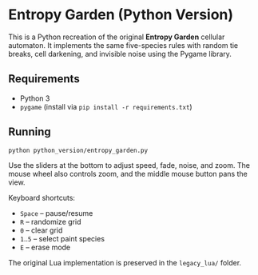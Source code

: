 # Entropy Garden (Python Version)

This is a Python recreation of the original **Entropy Garden** cellular automaton.
It implements the same five-species rules with random tie breaks, cell darkening,
and invisible noise using the Pygame library.

## Requirements

- Python 3
- `pygame` (install via `pip install -r requirements.txt`)

## Running

```
python python_version/entropy_garden.py
```

Use the sliders at the bottom to adjust speed, fade, noise, and zoom. The mouse
wheel also controls zoom, and the middle mouse button pans the view.

Keyboard shortcuts:

- `Space` – pause/resume
- `R` – randomize grid
- `0` – clear grid
- `1`..`5` – select paint species
- `E` – erase mode

The original Lua implementation is preserved in the `legacy_lua/` folder.
